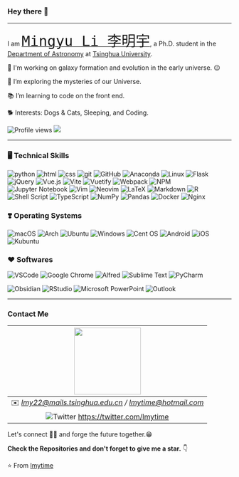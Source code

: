 <!--
**lmytime/lmytime** is a ✨ _special_ ✨ repository because its `README.md` (this file) appears on your GitHub profile.
-->

### Hey there 👋

---
<!--

<p align="center">
  <img src="https://raw.githubusercontent.com/lmytime/lmytime/master/github-card.png" width="100%" title="Intro Card" alt="Intro Card">
</p>
-->
I am <a href="https://lmytime.com" target="_blank"><span style="font-size:xx-large;font-family:'PT Mono', monospace">Mingyu Li 李明宇</span></a>,  a Ph.D. student in the [Department of Astronomy](https://astro.tsinghua.edu.cn/) at [Tsinghua University](https://www.tsinghua.edu.cn/).

 :dizzy: I'm working on galaxy formation and evolution in the early universe. :wink:

 :telescope: I’m exploring the mysteries of our Universe.

 :books: I’m learning to code on the front end.

 :dog2: Interests: Dogs & Cats, Sleeping, and Coding.

![Profile views](https://gpvc.arturio.dev/lmytime)
<img src="https://img.shields.io/github/followers/lmytime?label=Follow" style=" float:left, margin-right:10px" />

---

### :desktop_computer: Technical Skills

![python](https://img.shields.io/badge/-Python-black?style=flat&logo=python&logoColor=white) ![html](https://img.shields.io/badge/-HTML5-E34F26?style=flat&logo=html5&logoColor=white) ![css](https://img.shields.io/badge/-CSS3-1572B6?style=flat&logo=css3&logoColor=white) ![git](https://img.shields.io/badge/-JavaScript-eed718?style=flat&logo=javascript&logoColor=ffffff) ![GitHub](http://img.shields.io/badge/-Github-000000?style=flat&logo=github&logoColor=FFFFFF) ![Anaconda](https://img.shields.io/badge/Anaconda-%2344A833.svg?style=flat&logo=anaconda&logoColor=white) ![Linux](https://img.shields.io/badge/Linux-FCC624?style=flat&logo=linux&logoColor=black) ![Flask](https://img.shields.io/badge/flask-%23000.svg?style=flat&logo=flask&logoColor=white) ![jQuery](https://img.shields.io/badge/jquery-%230769AD.svg?style=flat&logo=jquery&logoColor=white) ![Vue.js](https://img.shields.io/badge/vuejs-%2335495e.svg?style=flat&logo=vuedotjs&logoColor=%234FC08D) ![Vite](https://img.shields.io/badge/vite-%23646CFF.svg?style=flat&logo=vite&logoColor=white) ![Vuetify](https://img.shields.io/badge/Vuetify-1867C0?style=flat&logo=vuetify&logoColor=AEDDFF) ![Webpack](https://img.shields.io/badge/webpack-%238DD6F9.svg?style=flat&logo=webpack&logoColor=black) ![NPM](https://img.shields.io/badge/NPM-%23000000.svg?style=flat&logo=npm&logoColor=white) ![Jupyter Notebook](https://img.shields.io/badge/jupyter-%23FA0F00.svg?style=flat&logo=jupyter&logoColor=white) ![Vim](https://img.shields.io/badge/VIM-%2311AB00.svg?style=flat&logo=vim&logoColor=white) ![Neovim](https://img.shields.io/badge/NeoVim-%2357A143.svg?&style=flat&logo=neovim&logoColor=white) ![LaTeX](https://img.shields.io/badge/latex-%23008080.svg?style=flat&logo=latex&logoColor=white) ![Markdown](https://img.shields.io/badge/markdown-%23000000.svg?style=flat&logo=markdown&logoColor=white) ![R](https://img.shields.io/badge/r-%23276DC3.svg?style=flat&logo=r&logoColor=white) ![Shell Script](https://img.shields.io/badge/shell_script-%23121011.svg?style=flat&logo=gnu-bash&logoColor=white) ![TypeScript](https://img.shields.io/badge/typescript-%23007ACC.svg?style=flat&logo=typescript&logoColor=white) ![NumPy](https://img.shields.io/badge/numpy-%23013243.svg?style=flat&logo=numpy&logoColor=white) ![Pandas](https://img.shields.io/badge/pandas-%23150458.svg?style=flat&logo=pandas&logoColor=white) ![Docker](https://img.shields.io/badge/docker-%230db7ed.svg?style=flat&logo=docker&logoColor=white) ![Nginx](https://img.shields.io/badge/nginx-%23009639.svg?style=flat&logo=nginx&logoColor=white)



### :heavy_heart_exclamation: Operating Systems

![macOS](https://img.shields.io/badge/mac%20os-000000?style=flat-square&logo=macos&logoColor=F0F0F0) ![Arch](https://img.shields.io/badge/Arch%20Linux-1793D1?logo=arch-linux&logoColor=fff&style=flat-square) ![Ubuntu](https://img.shields.io/badge/Ubuntu-E95420?style=flat-square&logo=ubuntu&logoColor=white) ![Windows](https://img.shields.io/badge/Windows-0078D6?style=flat-square&logo=windows&logoColor=white) ![Cent OS](https://img.shields.io/badge/cent%20os-002260?style=flat-square&logo=centos&logoColor=F0F0F0) ![Android](https://img.shields.io/badge/Android-3DDC84?style=flat-square&logo=android&logoColor=white) ![iOS](https://img.shields.io/badge/iOS-000000?style=flat-square&logo=ios&logoColor=white) ![Kubuntu](https://img.shields.io/badge/-KUbuntu-%230079C1?style=flat-square&logo=kubuntu&logoColor=white)



### :heart: Softwares
![VSCode](http://img.shields.io/badge/-VS%20Code-007ACC?style=for-the-badge&logo=visual%20studio%20code&logoColor=white) ![Google Chrome](https://img.shields.io/badge/Google%20Chrome-4285F4?style=for-the-badge&logo=GoogleChrome&logoColor=white) ![Alfred](https://img.shields.io/badge/alfred-%235C1F87.svg?style=for-the-badge&logo=alfred) ![Sublime Text](https://img.shields.io/badge/sublime_text-%23575757.svg?style=for-the-badge&logo=sublime-text&logoColor=important) ![PyCharm](https://img.shields.io/badge/pycharm-143?style=for-the-badge&logo=pycharm&logoColor=black&color=black&labelColor=green)

![Obsidian](https://img.shields.io/badge/Obsidian-%23483699.svg?style=for-the-badge&logo=obsidian&logoColor=white) ![RStudio](https://img.shields.io/badge/RStudio-4285F4?style=for-the-badge&logo=rstudio&logoColor=white) ![Microsoft PowerPoint](https://img.shields.io/badge/Microsoft_PowerPoint-B7472A?style=for-the-badge&logo=microsoft-powerpoint&logoColor=white) ![Outlook](https://img.shields.io/badge/Microsoft_Outlook-0078D4?style=for-the-badge&logo=microsoft-outlook&logoColor=white)


---
### Contact Me
| <a href="https://lmytime.com" target="_blank"><img src="https://avatars.githubusercontent.com/u/48662187?v=4" width="150px" height="150px" /></a> |
| :----------------------------------------------------------: |
|    ✉️ *lmy22@mails.tsinghua.edu.cn / lmytime@hotmail.com*     |
| ![Twitter](https://img.shields.io/badge/Twitter-%231DA1F2.svg?style=flat&logo=Twitter&logoColor=white) https://twitter.com/lmytime |

Let's connect 👨‍💻 and forge the future together.😁

**Check the Repositories and don't forget to give me a star.** 👇

:star: From [lmytime](https://github.com/lmytime)


